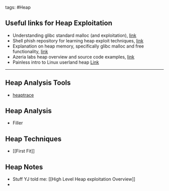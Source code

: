 tags: #Heap
## Useful links for Heap Exploitation
- Understanding glibc standard malloc (and exploitation), [link](https://sploitfun.wordpress.com/2015/02/10/understanding-glibc-malloc/) 
- Shell phish repository for learning heap exploit techniques, [link](https://github.com/shellphish/how2heap)
- Explanation on heap memory, specifically glibc malloc and free functionality, [link](https://heap-exploitation.dhavalkapil.com/)
- Azeria labs heap overview and source code examples, [link](https://azeria-labs.com/heap-exploitation-part-1-understanding-the-glibc-heap-implementation/)
- Painless intro to Linux userland heap [Link](https://sensepost.com/blog/2017/painless-intro-to-the-linux-userland-heap/) 

---

## Heap Analysis Tools
- [heaptrace](https://github.com/Arinerron/heaptrace)

## Heap Analysis
- Filler

## Heap Techniques 
- [[First Fit]]
## Heap Notes
- Stuff YJ told me: [[High Level Heap exploitation Overview]] 
- 